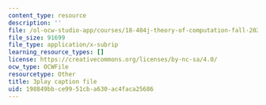 ```yaml
---
content_type: resource
description: ''
file: /ol-ocw-studio-app/courses/18-404j-theory-of-computation-fall-2020/198849bbce9951cba630ac4faca25686_KAySmSEGc9U.vtt
file_size: 91699
file_type: application/x-subrip
learning_resource_types: []
license: https://creativecommons.org/licenses/by-nc-sa/4.0/
ocw_type: OCWFile
resourcetype: Other
title: 3play caption file
uid: 198849bb-ce99-51cb-a630-ac4faca25686
---
```

